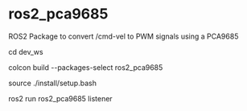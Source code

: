 # ros2_pca9685
ROS2 Package to convert /cmd-vel to PWM signals using a PCA9685


cd dev_ws

colcon build --packages-select ros2_pca9685

source ./install/setup.bash

ros2 run ros2_pca9685 listener
